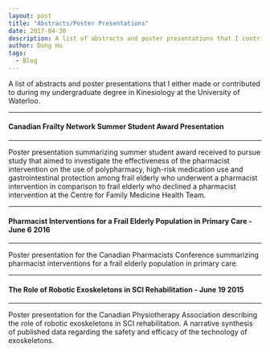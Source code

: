 ```yaml
---
layout: post
title: "Abstracts/Poster Presentations"
date: 2017-04-30
description: A list of abstracts and poster presentations that I contributed to throughout my undergrad.
author: Dong Hu
tags:
  - Blog
---
```

A list of abstracts and poster presentations that I either made or contributed to during my undergraduate degree in Kinesiology at the University of Waterloo.

<hr />

#### Canadian Frailty Network Summer Student Award Presentation

<object data="/assets/images/posters/CFN_Poster_Dong_April182017.pdf" type="application/pdf">
</object>

<hr />

Poster presentation summarizing summer student award received to pursue study that aimed to investigate the effectiveness of the pharmacist intervention on the use of polypharmacy, high-risk medication use and gastrointestinal protection among frail elderly who underwent a pharmacist intervention in comparison to frail elderly who declined a pharmacist intervention at the Centre for Family Medicine Health Team.


<hr />

#### Pharmacist Interventions for a Frail Elderly Population in Primary Care - June 6 2016

<object data="/assets/images/posters/CPHA_Poster_June62016.pdf" type="application/pdf">
</object>
<hr />

Poster presentation for the Canadian Pharmacists Conference summarizing pharmacist interventions for a frail elderly population in primary care.

<hr />

#### The Role of Robotic Exoskeletons in SCI Rehabilitation - June 19 2015

<object data="/assets/images/posters/CPA_June19202015.pdf" type="application/pdf">
</object>

<hr />

Poster presentation for the Canadian Physiotherapy Association describing the role of robotic exoskeletons in SCI rehabilitation. A narrative synthesis of published data regarding the safety and efficacy of the technology of exoskeletons.
